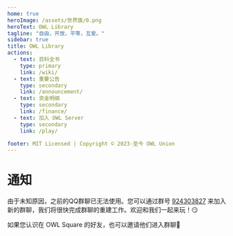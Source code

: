 ```yaml
---
home: true
heroImage: /assets/世界旗/0.png
heroText: OWL Library
tagline: "自由，开放，平等，互爱。"
sidebar: true
title: OWL Library
actions:
  - text: 百科全书
    type: primary 
    link: /wiki/
  - text: 重要公告
    type: secondary 
    link: /announcement/
  - text: 资金明细
    type: secondary 
    link: /finance/
  - text: 加入 OWL Server
    type: secondary
    link: /play/

footer: MIT Licensed | Copyright © 2023-至今 OWL Union
---
```


# 通知  
由于未知原因，之前的QQ群聊已无法使用。您可以通过群号 [924303827](http://qm.qq.com/cgi-bin/qm/qr?_wv=1027&k=1uK03IZGr2thz5COuz1M82iyY67KOIua&authKey=pMk1EXGdLh63Sk0wVdYlwLAAJVsVF49O0qeDAnXJ97PhfnQKi4cl%2BYgIMyvXcmPw&noverify=0&group_code=924303827) 来加入新的群聊，我们将很快完成群聊的重建工作。欢迎和我们一起来玩！😏

如果您认识在 OWL Square 的好友，也可以邀请他们进入群聊🌟
